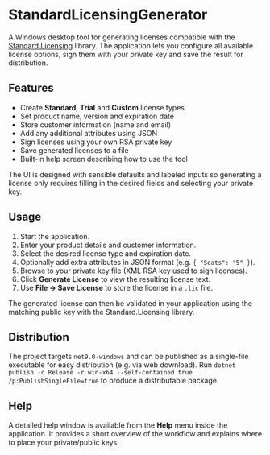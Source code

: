 # StandardLicensingGenerator

A Windows desktop tool for generating licenses compatible with the [Standard.Licensing](https://github.com/dnauck/Standard.Licensing) library. The application lets you configure all available license options, sign them with your private key and save the result for distribution.

## Features

- Create **Standard**, **Trial** and **Custom** license types
- Set product name, version and expiration date
- Store customer information (name and email)
- Add any additional attributes using JSON
- Sign licenses using your own RSA private key
- Save generated licenses to a file
- Built-in help screen describing how to use the tool

The UI is designed with sensible defaults and labeled inputs so generating a license only requires filling in the desired fields and selecting your private key.

## Usage

1. Start the application.
2. Enter your product details and customer information.
3. Select the desired license type and expiration date.
4. Optionally add extra attributes in JSON format (e.g. `{ "Seats": "5" }`).
5. Browse to your private key file (XML RSA key used to sign licenses).
6. Click **Generate License** to view the resulting license text.
7. Use **File → Save License** to store the license in a `.lic` file.

The generated license can then be validated in your application using the matching public key with the Standard.Licensing library.

## Distribution

The project targets `net9.0-windows` and can be published as a single-file executable for easy distribution (e.g. via web download). Run `dotnet publish -c Release -r win-x64 --self-contained true /p:PublishSingleFile=true` to produce a distributable package.

## Help

A detailed help window is available from the **Help** menu inside the application. It provides a short overview of the workflow and explains where to place your private/public keys.

